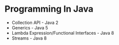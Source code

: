 # Programming In Java

- Collection API - Java 2 
- Generics - Java 5 
- Lambda Expression/Functional Interfaces - Java 8 
- Streams - Java 8
